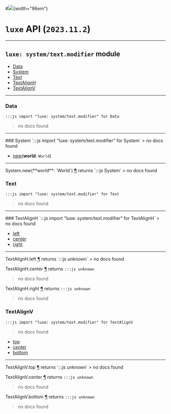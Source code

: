 #![](../../../../../../images/luxe-dark.svg){width="96em"}

# `luxe` API (`2023.11.2`)  


---

## `luxe: system/text.modifier` module

- [Data](#data)   
- [System](#system)   
- [Text](#text)   
- [TextAlignH](#textalignh)   
- [TextAlignV](#textalignv)   

---

### Data
`:::js import "luxe: system/text.modifier" for Data`
> no docs found


<hr/>
### System
`:::js import "luxe: system/text.modifier" for System`
> no docs found

- [new](#System.new)(**world**: `World`)

<hr/>
<endpoint module="luxe: system/text.modifier" class="System" signature="new(world : World)"></endpoint>
<signature id="System.new">System.new(**world**: `World`)
<a class="headerlink" href="#System.new" title="Permanent link">¶</a></signature>
<span class='api_ret'>returns</span> `:::js System`
> no docs found   

### Text
`:::js import "luxe: system/text.modifier" for Text`
> no docs found


<hr/>
### TextAlignH
`:::js import "luxe: system/text.modifier" for TextAlignH`
> no docs found

- [left](#TextAlignH.left)
- [center](#TextAlignH.center)
- [right](#TextAlignH.right)

<hr/>
<endpoint module="luxe: system/text.modifier" class="TextAlignH" signature="left"></endpoint>
<signature id="TextAlignH.left">TextAlignH.left
<a class="headerlink" href="#TextAlignH.left" title="Permanent link">¶</a></signature>
<span class='api_ret'>returns</span> `:::js unknown`
> no docs found   

<endpoint module="luxe: system/text.modifier" class="TextAlignH" signature="center"></endpoint>
<signature id="TextAlignH.center">TextAlignH.center
<a class="headerlink" href="#TextAlignH.center" title="Permanent link">¶</a></signature>
<span class='api_ret'>returns</span> `:::js unknown`
> no docs found   

<endpoint module="luxe: system/text.modifier" class="TextAlignH" signature="right"></endpoint>
<signature id="TextAlignH.right">TextAlignH.right
<a class="headerlink" href="#TextAlignH.right" title="Permanent link">¶</a></signature>
<span class='api_ret'>returns</span> `:::js unknown`
> no docs found   

### TextAlignV
`:::js import "luxe: system/text.modifier" for TextAlignV`
> no docs found

- [top](#TextAlignV.top)
- [center](#TextAlignV.center)
- [bottom](#TextAlignV.bottom)

<hr/>
<endpoint module="luxe: system/text.modifier" class="TextAlignV" signature="top"></endpoint>
<signature id="TextAlignV.top">TextAlignV.top
<a class="headerlink" href="#TextAlignV.top" title="Permanent link">¶</a></signature>
<span class='api_ret'>returns</span> `:::js unknown`
> no docs found   

<endpoint module="luxe: system/text.modifier" class="TextAlignV" signature="center"></endpoint>
<signature id="TextAlignV.center">TextAlignV.center
<a class="headerlink" href="#TextAlignV.center" title="Permanent link">¶</a></signature>
<span class='api_ret'>returns</span> `:::js unknown`
> no docs found   

<endpoint module="luxe: system/text.modifier" class="TextAlignV" signature="bottom"></endpoint>
<signature id="TextAlignV.bottom">TextAlignV.bottom
<a class="headerlink" href="#TextAlignV.bottom" title="Permanent link">¶</a></signature>
<span class='api_ret'>returns</span> `:::js unknown`
> no docs found   

